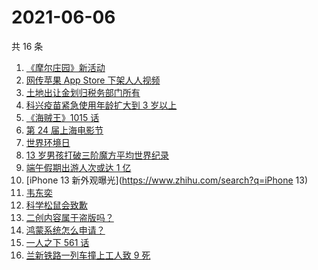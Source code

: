# 2021-06-06

共 16 条

<!-- BEGIN -->
<!-- 最后更新时间 Sun Jun 06 2021 18:34:05 GMT+0800 (China Standard Time) -->

1. [《摩尔庄园》新活动](https://www.zhihu.com/search?q=摩尔庄园)
2. [网传苹果 App Store 下架人人视频](https://www.zhihu.com/search?q=人人视频)
3. [土地出让金划归税务部门所有](https://www.zhihu.com/search?q=土地出让金)
4. [科兴疫苗紧急使用年龄扩大到 3 岁以上](https://www.zhihu.com/search?q=科兴疫苗)
5. [《海贼王》1015 话](https://www.zhihu.com/search?q=海贼王)
6. [第 24 届上海电影节](https://www.zhihu.com/search?q=上海电影节)
7. [世界环境日](https://www.zhihu.com/search?q=世界环境日)
8. [13 岁男孩打破三阶魔方平均世界纪录](https://www.zhihu.com/search?q=魔方速拧)
9. [端午假期出游人次或达 1 亿](https://www.zhihu.com/search?q=端午假期)
10. [iPhone 13 新外观曝光](https://www.zhihu.com/search?q=iPhone 13)
11. [韦东奕](https://www.zhihu.com/search?q=韦东奕)
12. [科学松鼠会致歉](https://www.zhihu.com/search?q=科学松鼠会)
13. [二创内容属于盗版吗？](https://www.zhihu.com/search?q=二创)
14. [鸿蒙系统怎么申请？](https://www.zhihu.com/search?q=鸿蒙系统怎么申请)
15. [一人之下 561 话](https://www.zhihu.com/search?q=一人之下)
16. [兰新铁路一列车撞上工人致 9 死](https://www.zhihu.com/search?q=兰新铁路)

<!-- END -->
